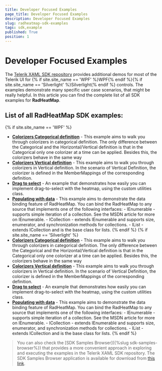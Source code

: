 ```yaml
---
title: Developer Focused Examples
page_title: Developer Focused Examples
description: Developer Focused Examples
slug: radheatmap-sdk-examples
tags: sdk,example
published: True
position: 1
---
```


# Developer Focused Examples

The [Telerik XAML SDK repository](https://github.com/telerik/xaml-sdk/tree/master/) provides additional demos for most of the Telerik UI for {% if site.site_name == 'WPF' %}WPF{% endif %}{% if site.site_name == 'Silverlight' %}Silverlight{% endif %} controls. The examples demonstrate many specific user case scenarios, that might be really helpful. In this article you can find the complete list of all SDK examples for __RadHeatMap__.

## List of all RadHeatMap SDK examples:

{% if site.site_name == 'WPF' %}

* __[Colorizers Categorical definition](https://github.com/telerik/xaml-sdk/tree/master/HeatMap/WPF/Colorizers_CategoricalDefinition)__ - This example aims to walk you through colorizers in categorical definition. The only difference between the Categorical and the Horizontal/Vertical definition is that in the Categorical only one colorizer at a time can be applied. Besides this, the colorizers behave in the same way
* __[Colorizers Vertical definition](https://github.com/telerik/xaml-sdk/tree/master/HeatMap/WPF/Colorizers_VerticalDefinition)__ - This example aims to walk you through colorizers in Vertical definition. In the scenario of Vertical Definition, the colorizer is defined in the MemberMappings of the corresponding definition.
* __[Drag to select](https://github.com/telerik/xaml-sdk/tree/master/HeatMap/WPF/DragToSelect)__ - An example that demonstrates how easily you can implement drag-to-select with the heatmap, using the custom utilities class.
* __[Populating with data](https://github.com/telerik/xaml-sdk/tree/master/HeatMap/WPF/PopulatingWithData)__ - This example aims to demonstrate the data binding feature of RadHeatMap. You can bind the RadHeatMap to any source that implements one of the following interfaces:   - IEnumerable - supports simple iteration of a collection. See the MSDN article for more on IEnumerable.   - ICollection - extends IEnumerable and supports size, enumerator, and synchronization methods for collections.   - IList - extends ICollection and is the base class for lists. 
{% endif %}
{% if site.site_name == 'Silverlight' %}
* __[Colorizers Categorical definition](https://github.com/telerik/xaml-sdk/tree/master/HeatMap/SL/Colorizers_CategoricalDefinition)__ - This example aims to walk you through colorizers in categorical definition. The only difference between the Categorical and the Horizontal/Vertical definition is that in the Categorical only one colorizer at a time can be applied. Besides this, the colorizers behave in the same way
* __[Colorizers Vertical definition](https://github.com/telerik/xaml-sdk/tree/master/HeatMap/SL/Colorizers_VerticalDefinition)__ - This example aims to walk you through colorizers in Vertical definition. In the scenario of Vertical Definition, the colorizer is defined in the MemberMappings of the corresponding definition.
* __[Drag to select](https://github.com/telerik/xaml-sdk/tree/master/HeatMap/SL/DragToSelect)__ - An example that demonstrates how easily you can implement drag-to-select with the heatmap, using the custom utilities class.
* __[Populating with data](https://github.com/telerik/xaml-sdk/tree/master/HeatMap/SL/PopulatingWithData)__ - This example aims to demonstrate the data binding feature of RadHeatMap. You can bind the RadHeatMap to any source that implements one of the following interfaces:   - IEnumerable - supports simple iteration of a collection. See the MSDN article for more on IEnumerable.   - ICollection - extends IEnumerable and supports size, enumerator, and synchronization methods for collections.   - IList - extends ICollection and is the base class for lists. 
{% endif %}

>You can also check the [SDK Samples Browser]({%slug sdk-samples-browser%}) that provides a more convenient approach in exploring and executing the examples in the Telerik XAML SDK repository. The SDK Samples Browser application is available for download from [this link](http://demos.telerik.com/xaml-sdkbrowser/).